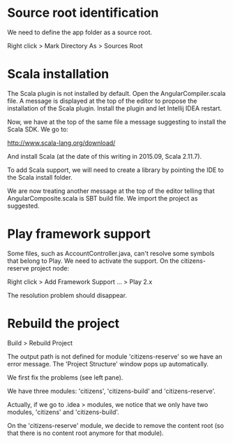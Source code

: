 # Source root identification

We need to define the app folder as a source root.

Right click > Mark Directory As > Sources Root

# Scala installation

The Scala plugin is not installed by default. Open the AngularCompiler.scala file. A message is displayed at the top of
the editor to propose the installation of the Scala plugin. Install the plugin and let Intellij IDEA restart.

Now, we have at the top of the same file a message suggesting to install the Scala SDK. We go to:

http://www.scala-lang.org/download/

And install Scala (at the date of this writing in 2015.09, Scala 2.11.7).

To add Scala support, we will need to create a library by pointing the IDE to the Scala install folder.

We are now treating another message at the top of the editor telling that AngularComposite.scala is SBT build file.
We import the project as suggested.

# Play framework support

Some files, such as AccountController.java, can't resolve some symbols that belong to Play. We need to activate the
support. On the citizens-reserve project node:

Right click > Add Framework Support ... > Play 2.x

The resolution problem should disappear.

# Rebuild the project

Build > Rebuild Project

The output path is not defined for module 'citizens-reserve' so we have an error message. The 'Project Structure'
window pops up automatically.

We first fix the problems (see left pane).

We have three modules: 'citizens', 'citizens-build' and 'citizens-reserve'.

Actually, if we go to .idea > modules, we notice that we only have two modules, 'citizens' and 'citizens-build'.

On the 'citizens-reserve' module, we decide to remove the content root (so that there is no content root anymore for
that module).


